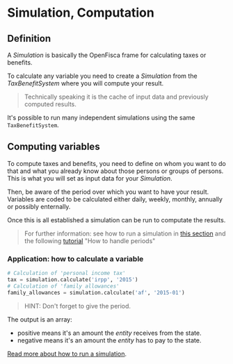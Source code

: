 # Simulation, Computation

## Definition

A _Simulation_ is basically the OpenFisca frame for calculating taxes or benefits.

To calculate any variable you need to create a _Simulation_ from the _TaxBenefitSystem_ where you will compute your result.

> Technically speaking it is the cache of input data and previously computed results.

It's possible to run many independent simulations using the same `TaxBenefitSystem`.

## Computing variables

To compute taxes and benefits, you need to define on whom you want to do that and what you already know about those persons or groups of persons. This is what you will set as input data for your _Simulation_.

Then, be aware of the period over which you want to have your result. Variables are coded to be calculated either daily, weekly, monthly, annually or possibly enternally.

Once this is all established a simulation can be run to computate the results.

> For further information: see how to run a simulation in [this section](../simulate/run-simulation.md) and the following [tutorial](http://mybinder.org:/repo/openfisca/tutorial) "How to handle periods"

### Application: how to calculate a variable

```py
# Calculation of 'personal income tax'
tax = simulation.calculate('irpp', '2015')
# Calculation of 'family allowances'
family_allowances = simulation.calculate('af', '2015-01')
```

 > HINT: Don't forget to give the period.

 The output is an array:

- positive means it's an amount the _entity_ receives from the state.
- negative means it's an amount the _entity_ has to pay to the state.

[Read more about how to run a simulation](../simulate/run-simulation.md).
